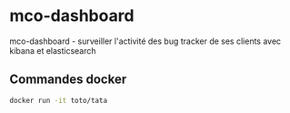 # mco-dashboard
mco-dashboard - surveiller l'activité des bug tracker de ses clients avec kibana et elasticsearch

## Commandes docker
``` sh
docker run -it toto/tata

```